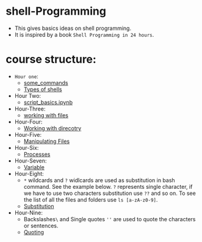 # shell-Programming
  - This gives basics ideas on shell programming.
  - It is inspired by a book `Shell Programming in 24 hours`.
 # course structure:
 - `Hour one`:
    + [some_commands](Hour-one/some_commands.ipynb)
    + [Types of shells](Hour-one/Type_of_shells.ipynb)
 - Hour Two: 
   + [script_basics.ipynb](Hour-Two/script_basics.ipynb)
 - Hour-Three:
   + [working with files](Hour-Three/working_with_files.ipynb)
 - Hour-Four:
   + [Working with direcotry](Hour-Four/Working_with_directories.ipynb)
 - Hour-Five:
   + [Manipulating Files](Hour-Five/Manipulating_file_attributes.ipynb)
 - Hour-Six:
   + [Processes](Hour-six/Processes.ipynb)
 - Hour-Seven:
   + [Variable](Hour-seven/variable.ipynb)
 - Hour-Eight:
   +  `*` wildcards and `?` widlcards are used as substitution in bash command. See the example below. `?` represents single character, if we have to use two characters substitution use `??` and so on. To see the list of all the files and folders use `ls [a-zA-z0-9]`.
   + [Substitution](Hour-eight/substitution.ipynb)
 - Hour-Nine:
   + Backslashes`\` and Single quotes `''` are used to quote the characters or sentences.
    + [Quoting](Hour-nine/quoting.ipynb)
